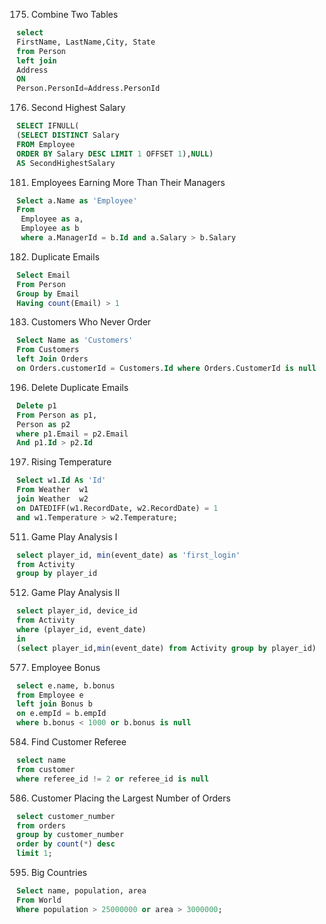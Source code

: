 
175. Combine Two Tables
```sql
select
FirstName, LastName,City, State
from Person
left join
Address
ON
Person.PersonId=Address.PersonId
```

176. Second Highest Salary
```sql
SELECT IFNULL(
(SELECT DISTINCT Salary 
FROM Employee 
ORDER BY Salary DESC LIMIT 1 OFFSET 1),NULL) 
AS SecondHighestSalary
```

181. Employees Earning More Than Their Managers
```sql
Select a.Name as 'Employee'
From
 Employee as a,
 Employee as b
 where a.ManagerId = b.Id and a.Salary > b.Salary
```
182. Duplicate Emails
```sql
Select Email
From Person
Group by Email
Having count(Email) > 1
```

183. Customers Who Never Order
``` sql
Select Name as 'Customers' 
From Customers
left Join Orders
on Orders.customerId = Customers.Id where Orders.CustomerId is null
```

196. Delete Duplicate Emails
```sql
Delete p1 
From Person as p1,
Person as p2 
where p1.Email = p2.Email
And p1.Id > p2.Id
```

197. Rising Temperature
```sql
Select w1.Id As 'Id'
From Weather  w1
join Weather  w2
on DATEDIFF(w1.RecordDate, w2.RecordDate) = 1
and w1.Temperature > w2.Temperature;
```

511. Game Play Analysis I
```sql
select player_id, min(event_date) as 'first_login'
from Activity
group by player_id
```

512. Game Play Analysis II
```sql
select player_id, device_id
from Activity
where (player_id, event_date) 
in 
(select player_id,min(event_date) from Activity group by player_id)
```


577. Employee Bonus
```sql
select e.name, b.bonus
from Employee e
left join Bonus b
on e.empId = b.empId
where b.bonus < 1000 or b.bonus is null
```

584. Find Customer Referee
```sql
select name
from customer
where referee_id != 2 or referee_id is null
```

586. Customer Placing the Largest Number of Orders
```sql
select customer_number
from orders 
group by customer_number
order by count(*) desc
limit 1;
```

595. Big Countries
```sql
Select name, population, area
From World
Where population > 25000000 or area > 3000000;
```



